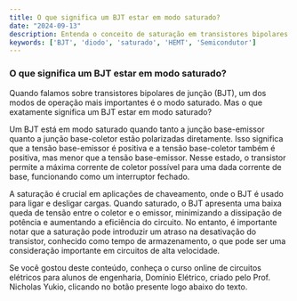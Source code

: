 ```yaml
---
title: O que significa um BJT estar em modo saturado?
date: "2024-09-13"
description: Entenda o conceito de saturação em transistores bipolares de junção (BJT) e sua importância em circuitos elétricos.
keywords: ['BJT', 'diodo', 'saturado', 'HEMT', 'Semicondutor']
---
```


### O que significa um BJT estar em modo saturado?

Quando falamos sobre transistores bipolares de junção (BJT), um dos modos de operação mais importantes é o modo saturado. Mas o que exatamente significa um BJT estar em modo saturado?

Um BJT está em modo saturado quando tanto a junção base-emissor quanto a junção base-coletor estão polarizadas diretamente. Isso significa que a tensão base-emissor é positiva e a tensão base-coletor também é positiva, mas menor que a tensão base-emissor. Nesse estado, o transistor permite a máxima corrente de coletor possível para uma dada corrente de base, funcionando como um interruptor fechado.

A saturação é crucial em aplicações de chaveamento, onde o BJT é usado para ligar e desligar cargas. Quando saturado, o BJT apresenta uma baixa queda de tensão entre o coletor e o emissor, minimizando a dissipação de potência e aumentando a eficiência do circuito. No entanto, é importante notar que a saturação pode introduzir um atraso na desativação do transistor, conhecido como tempo de armazenamento, o que pode ser uma consideração importante em circuitos de alta velocidade.

Se você gostou deste conteúdo, conheça o curso online de circuitos elétricos para alunos de engenharia, Domínio Elétrico, criado pelo Prof. Nicholas Yukio, clicando no botão presente logo abaixo do texto.